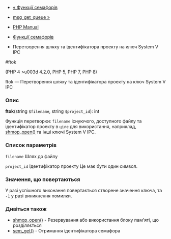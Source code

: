 - [« Функції семафорів](ref.sem.md)
- [msg_get_queue »](function.msg-get-queue.md)

- [PHP Manual](index.md)
- [Функції семафорів](ref.sem.md)
- Перетворення шляху та ідентифікатора проекту на ключ System V IPC

#ftok

(PHP 4 \>u003d 4.2.0, PHP 5, PHP 7, PHP 8)

ftok — Перетворення шляху та ідентифікатора проекту на ключ System V IPC

### Опис

**ftok**(string `$filename`, string `$project_id`): int

Функція перетворює `filename` існуючого, доступного файлу та
ідентифікатор проекту в `ціле` для використання, наприклад,
[shmop_open()](function.shmop-open.md) та інші ключі System V IPC.

### Список параметрів

`filename`
Шлях до файлу

`project_id`
Ідентифікатор проекту Це має бути один символ.

### Значення, що повертаються

У разі успішного виконання повертається створене значення ключа, та
`-1` у разі виникнення помилки.

### Дивіться також

- [shmop_open()](function.shmop-open.md) - Резервування або
використання блоку пам'яті, що розділяється
- [sem_get()](function.sem-get.md) - Отримання ідентифікатора
семафора
